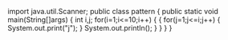 import java.util.Scanner;
public class pattern
{
public static void main(String[]args)
{
int i,j;
for(i=1;i<=10;i++)
{
{
for(j=1;j<=i;j++)
{
System.out.print("j");
}
System.out.println();
}
}
}
}
